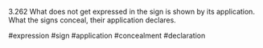 3.262 What does not get expressed in the sign is shown by its application. What the signs conceal, their application declares.

#expression #sign #application #concealment #declaration